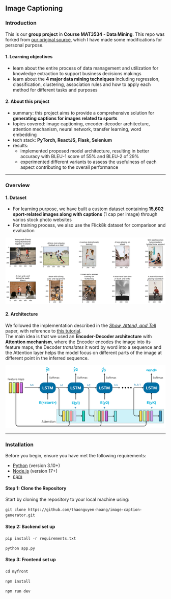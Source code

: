 ## Image Captioning

### Introduction
This is our **group project** in **Course MAT3534 - Data Mining**. This repo was forked from [our original source](https://github.com/uyenhoang06/datamining-image-caption-generate), which I have made some modifications for personal purpose.

#### 1. Learning objectives
- learn about the entire process of data management and utilization for knowledge extraction to support business decisions makings
- learn about the **4 major data mining techniques** including regression, classification, clustering, association rules and how to apply each method for different tasks and purposes

#### 2. About this project
- summary: this project aims to provide a comprehensive solution for **generating captions for images related to sports**
- topics covered: image captioning, encoder-decoder architecture, attention mechanism, neural network, transfer learning, word embedding
- tech stack: **PyTorch, ReactJS, Flask, Selenium**
- results:
    + implemented proposed model architecture, resulting in better accuracy with BLEU-1 score of 55% and BLEU-2 of 29%
    + experimented different variants to assess the usefulness of each aspect contributing to the overall performance

---

### Overview

#### 1. Dataset
- For learning purpose, we have built a custom dataset containing **15,602 sport-related images along with captions** (1 cap per image) through varios stock photo websites
- For training process, we also use the Flick8k dataset for comparison and evaluation

![](./img/sample.png)

#### 2. Architecture
We followed the implementation described in the [_Show, Attend, and Tell_](https://arxiv.org/abs/1502.03044) paper, with reference to [this tutorial](https://github.com/sgrvinod/a-PyTorch-Tutorial-to-Image-Captioning).  
The main idea is that we used an **Encoder-Decoder architecture** with **Attention mechanism**, where the Encoder encodes the image into its feature maps, the Decoder *translates* it word by word into a sequence and the Attention layer helps the model focus on different parts of the image at different point in the inferred sequence.

![](./img/architecture.png)



---

### Installation
Before you begin, ensure you have met the following requirements:

- [Python](https://www.python.org/downloads/) (version 3.10+)
- [Node.js](https://nodejs.org/) (version 17+)
- [npm](https://www.npmjs.com/get-npm)

#### Step 1: Clone the Repository

Start by cloning the repository to your local machine using:

`git clone https://github.com/thaonguyen-hoang/image-caption-generator.git`

#### Step 2: Backend set up 
  `pip install -r requirements.txt`
  
  `python app.py`


#### Step 3: Frontend set up
`cd myfront`

`npm install`

`npm run dev`



